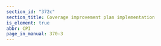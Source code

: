 ```yaml
---
section_id: "372c"
section_title: Coverage improvement plan implementation
is_element: true
abbr: CPI
page_in_manual: 370-3
---
```

